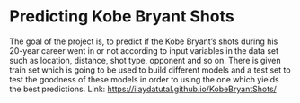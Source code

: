 # Predicting Kobe Bryant Shots
The goal of the project is, to predict if the Kobe Bryant’s shots during his 20-year career went in or not according to input variables in the data set such as location, distance, shot type, opponent and so on. There is given train set which is going to be used to build different models and a test set to test the goodness of these models in order to using the one which yields the best predictions. Link: https://ilaydatutal.github.io/KobeBryantShots/
